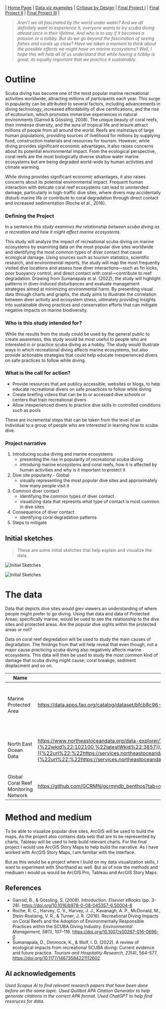 | [Home Page](https://cmustudent.github.io/tswd-portfolio-templates/) | [Data viz examples](dataviz-examples) | [Critique by Design](critique-by-design) | [Final Project I](final-project-part-one) | [Final Project II](final-project-part-two) | [Final Project III](final-project-part-three) |


> _Aren't we all fascinated by the world under water? And we all definitely want to experience it, everyone wants to try scuba diving atleast once in their lifetime. And who is to say if it becomes a passion or a hobby. But do we go beyond the fascination of seeing fishes and corals up close? Have we taken a moment to think about the possible effects we might have on marine ecosystems? Well, I hope this will help all of us understand that while having a hobby is great, its equally important that we practice it sustainably._

# Outline

Scuba diving has become one of the most popular marine recreational activities worldwide, attracting millions of participants each year. This surge in popularity can be attributed to several factors, including advancements in diving technology, increased affordability of dive certifications, and the rise of ecotourism, which promotes immersive experiences in natural environments (Garrod & Gössling, 2008). The unique beauty of coral reefs, their immense diversity, and the aura of tropical life and leisure attract millions of people from all around the world. Reefs are mainstays of large human populations, providing sources of livelihood for millions by supplying food, construction materials and resources for tourism. However, while diving provides significant economic advantages, it also raises concerns about its potential environmental impact. From the ecological perspective, coral reefs are the most biologically diverse shallow water marine ecosystems but are being degraded world-wide by human activities and climate warming.

While diving provides significant economic advantages, it also raises concerns about its potential environmental impact. Frequent human interaction with delicate coral reef ecosystems can lead to unintended damage, particularly in high-traffic dive sites, where divers may accidentally disturb marine life or contribute to coral degradation through direct contact and increased sedimentation (Roche et al., 2016).

### Defining the Project

In a sentence _this study examines the relationship between scuba diving as a recreation and how it might affect marine ecosystems._

This study will analyze the impact of recreational scuba diving on marine ecosystems by examining data on the most popular dive sites worldwide and identifying the most common types of diver contact that cause ecological damage. Using sources such as tourism statistics, scientific research, and environmental reports, the study will map the most frequently visited dive locations and assess how diver interactions—such as fin kicks, poor buoyancy control, and direct contact with coral—contribute to reef degradation. Drawing from Sumanapala et al. (2022), the study will highlight patterns in diver-induced disturbances and evaluate management strategies aimed at minimizing environmental harm. By presenting visual data through charts and graphs, the study aims to illustrate the correlation between diver activity and ecosystem stress, ultimately providing insights into sustainable diving practices and conservation efforts that can mitigate negative impacts on marine biodiversity.

### Who is this study intended for?

While the results from the study could be used by the general public to create awareness, this study would be most useful to people who are interested in or practice scuba diving as a hobby. The study would illustrate ways in which recreational diving affects marine ecosystems, but also provide actionable strategies that could help educate inexperienced divers on safe practices to follow while diving.

### What is the call for action?

- Provide resources that are publicy accessible, websites or blogs, to help educate recreational divers on safe proactices to follow while diving
- Create breifing videos that can be to or accessed dive schools or centers that train recreational divers
- Allow inexperienced divers to practice dive skills in controlled conditions such as pools

These are incremental steps that can be taken from the level of an individual to a group of people who are interested in learning how to scuba dive. 

### Project narrative

1. Introducing scuba diving and marine ecosystems
   - presenting the rise in popularity of recreational scuba diving
   - introduing marine ecosystems and coral reefs, how it is affected by human activities and why is it important to protect it
2. Dive site popularity - Global
   - visually representing the most popular dive sites and approximately how many people visit it
3. Common diver contact
   - identifying the common types of diver contact
   - visualizing data that represnts what type of contact is most common in dive sites
4. Consequence of diver contact
   - identifying coral degradation patterns
5. Steps to mitigate
 





## Initial sketches
> These are some initial sketches that help explain and visualize the data.

![Initial Sketches](https://github.com/Sushruti/Sushruti_Santhanakrishnan-Portfolio/blob/51b9fc093b7c019a2e6858123786f193bf8ce81d/WhatsApp%20Image%202025-02-04%20at%2012.03.58%20PM.jpeg)

![Initial Sketches](https://github.com/Sushruti/Sushruti_Santhanakrishnan-Portfolio/blob/2fc31ab0b4fa4085d35bc34fce8c0c669be8f2d0/WhatsApp%20Image%202025-02-04%20at%2012.03.58%20PM%20(1).jpeg)




# The data

Data that depicts dive sites would giev viewers an understanding of where people might prefer to go diving. Using that data and data of Protected Areas; specifically marine, would be used to see the relationship to the dive sites and protected areas. Are the popular dive sights within the protected areas or not?

Data on coral reef degredation will be used to study the main causes of degradation. The finidngs from that will help reveal that even though, not a major cause practicing scuba diving also negatively affects marine ecosystems. This data will then be used to study the most common kind of damage that scuba diving might cause; coral breakge, sediment displacment and so on. 


| Name                     | URL | Description |
|------|-----|-------------|
| Marine Protected Area     | https://data.apps.fao.org/catalog/dataset/bfcb8c96-648c-4c31-9702-20fc5d4d5b49/resource/ac899252-b141-4907-b89f-9cb2de42a9b0 |  Map that provides data on Protected areas - specifically Marine           |
| North East Ocean Data    | https://www.northeastoceandata.org/data-explorer/?{%22point%22:{%22x%22:-7959343.591718927,%22y%22:5160979.444049675,%22spatialReference%22:{%22wkid%22:102100,%22latestWkid%22:3857}},%22zoom%22:7,%22basemap%22:%22oceans%22,%22layers%22:[{%22url%22:%22https://services.northeastoceandata.org/arcgis1/rest/services/RecreationAndCulture/MapServer/16#Recreation%22,%22name%22:%22Recreational%20SCUBA%20Diving%20Areas%22,%22opacity%22:0.8},{%22url%22:%22https://services.northeastoceandata.org/arcgis1/rest/services/RecreationAndCulture/MapServer/32#Recreation%22,%22name%22:%22REEF%20Dive%20Sites%20and%20Reports%22,%22opacity%22:0.8}]}    | Dataset of Recreational Scuba and reef dive sites in North East USA            |
| Global Coral Reef Monitoring Network     | https://github.com/GCRMN/gcrmndb_benthos?tab=readme-ov-file#12-coral-reef-monitoring    | Dataset on monitoring coral reef damage          |

# Method and medium

To be able to visualize popular dive sites, ArcGIS will be used to build the maps. As the project also contains data sets that are to be represented by charts, Tableau will be used to help build relevant charts. For the final project I would use ArcGIS Story Maps to help build the narrative. As I have worked with ArcGIS Story Maps, I am familiar with the interface.

But as this would be a project where I build on my data visualization skills, I want to experiment with Shorthand as well. But as of now the methods and mediuam i would us would be ArcGIS Pro, Tableau and ArcGIS Story Maps.


## References

- Garrod, B., & Gössling, S. (2008). Introduction. _Elsevier eBooks_ (pp. 3–28).
  https://doi.org/10.1016/b978-0-08-045357-6.50004-8
- Roche, R. C., Harvey, C. V., Harvey, J. J., Kavanagh, A. P., McDonald, M., Stein-Rostaing, V. R., & Turner, J. R. (2016). Recreational Diving Impacts on Coral Reefs and the Adoption of Environmentally Responsible Practices within the SCUBA Diving Industry. _Environmental Management, 58_(1), 107–116. https://doi.org/10.1007/s00267-016-0696-0
- Sumanapala, D., Dimmock, K., & Wolf, I. D. (2022). A review of ecological impacts from recreational SCUBA diving: Current evidence and future practice. _Tourism and Hospitality Research, 23_(4), 564–577. https://doi.org/10.1177/14673584221112602

## AI acknowledgements
_Used Scopus AI to find relevant research papers that have been done before on the same topic. Used Quillbot APA Citation Generator to help generate citations in the correct APA format. Used ChatGPT to help find resoruces for data._
